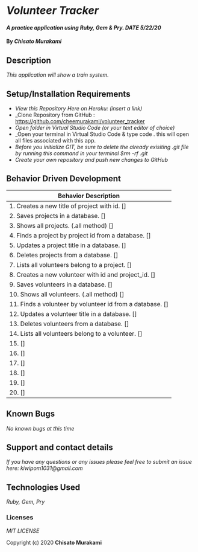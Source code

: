 # _Volunteer Tracker_

#### _A practice application using Ruby, Gem & Pry. DATE 5/22/20_

#### By _**Chisato Murakami**_

## Description

_This application will show a train system._ 

## Setup/Installation Requirements

* _View this Repository Here on Heroku: (insert a link)_
* _Clone Repository from GitHub : https://github.com/cheemurakami/volunteer_tracker
* _Open folder in Virtual Studio Code (or your text editor of choice)_
* _Open your terminal in Virtual Studio Code & type code . this will open all files associated with this app. 
* _Before you initialize GIT, be sure to delete the already exisiting .git file by running this command in your terminal $rm -rf .git_
* _Create your own repository and push new changes to GitHub_

## Behavior Driven Development 


|   Behavior Description        |
|-------------------------------|
| 1. Creates a new title of project with id. []|
| 2. Saves projects in a database. []|
| 3. Shows all projects. (.all method) []|
| 4. Finds a project by project id from a database. []|
| 5. Updates a project title in a database. []|
| 6. Deletes projects from a database. []|
| 7. Lists all volunteers belong to a project. []|
| 8. Creates a new volunteer with id and project_id. []|
| 9. Saves volunteers in a database. []|
| 10. Shows all volunteers. (.all method) []|
| 11. Finds a volunteer by volunteer id from a database. []|
| 12. Updates a volunteer title in a database. []|
| 13. Deletes volunteers from a database. []|
| 14. Lists all volunteers belong to a volunteer. []|
| 15. []|
| 16. []|
| 17. []|
| 18. []|
| 19. []|
| 20.  []|

## Known Bugs

_No known bugs at this time_

## Support and contact details

_If you have any questions or any issues please feel free to submit an issue here: kiwipom1031@gmail.com_

## Technologies Used

_Ruby, Gem, Pry_ 


### Licenses
*MIT LICENSE*

Copyright (c) 2020 **Chisato Murakami**